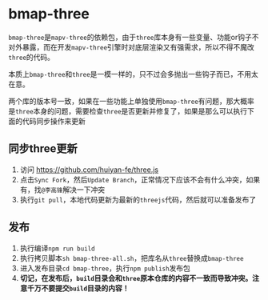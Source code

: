 # bmap-three
`bmap-three`是`mapv-three`的依赖包，由于`three`库本身有一些变量、功能or钩子不对外暴露，而在开发`mapv-three`引擎时对底层渲染又有强需求，所以不得不魔改`three`的代码。

本质上`bmap-three`和`three`是一模一样的，只不过会多抛出一些钩子而已，不用太在意。

两个库的版本号一致，如果在一些功能上单独使用`bmap-three`有问题，那大概率是`three`本身的问题，需要检查`three`是否更新并修复了，如果是那么可以执行下面的代码同步操作来更新

## 同步three更新
1. 访问 https://github.com/huiyan-fe/three.js
2. 点击`Sync Fork`，然后`Update Branch`，正常情况下应该不会有什么冲突，如果有，找`@李高锋`解决一下冲突
3. 执行`git pull`，本地代码更新为最新的`threejs`代码，然后就可以准备发布了

## 发布
1. 执行编译`npm run build`
2. 执行拷贝脚本`sh bmap-three-all.sh`，把库名从`three`替换成`bmap-three`
3. 进入发布目录`cd bmap-three`，执行`npm publish`发布包
4. **切记，在发布后，`build`目录会和`three`原本仓库的内容不一致而导致冲突。注意千万不要提交`build`目录的内容！**
